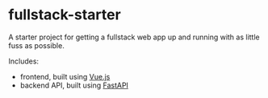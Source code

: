# fullstack-starter

A starter project for getting a fullstack web app up and running with as little fuss as possible.

Includes:

- frontend, built using [Vue.js](https://vuejs.org/)
- backend API, built using [FastAPI](https://fastapi.tiangolo.com)
